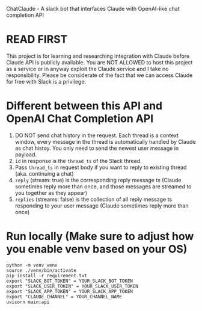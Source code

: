ChatClaude - A slack bot that interfaces Claude with OpenAI-like chat completion API

# READ FIRST
This project is for learning and researching integration with Claude before Claude API is publicly available. You are NOT ALLOWED to host this project as a service or in anyway exploit the Claude service and I take no responsibility. Please be considerate of the fact that we can access Claude for free with Slack is a privilege.

# Different between this API and OpenAI Chat Completion API
1. DO NOT send chat history in the request. Each thread is a context window, every message in the thread is automatically handled by Claude as chat histoy. You only need to send the newest user message in payload. 
2. `id` in response is the `thread_ts` of the Slack thread.
3. Pass `thread_ts` in request body if you want to reply to existing thread (aka. continuing a chat)
4. `reply` (stream: true) is the corresponding reply message ts (Claude sometimes reply more than once, and those messages are streamed to you together as they appear)
5. `replies` (streams: false) is the collection of all reply message ts responding to your user message (Claude sometimes reply more than once)

# Run locally (Make sure to adjust how you enable venv based on your OS)
```
python -m venv venv
source ./venv/bin/activate
pip install -r requirement.txt
export "SLACK_BOT_TOKEN" = YOUR_SLACK_BOT_TOKEN
export "SLACK_USER_TOKEN" = YOUR_SLACK_USER_TOKEN
export "SLACK_APP_TOKEN" = YOUR_SLACK_APP_TOKEN
export "CLAUDE_CHANNEL" = YOUR_CHANNEL_NAME
uvicorn main:api
```